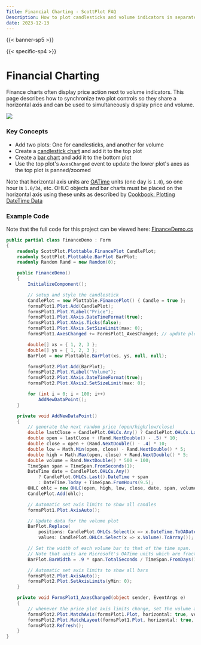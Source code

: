 ```yaml
---
Title: Financial Charting - ScottPlot FAQ
Description: How to plot candlesticks and volume indicators in separate plot controls such that they move together when panned and zoomed
date: 2023-12-13
---
```


{{< banner-sp5 >}}

{{< specific-sp4 >}}

# Financial Charting

Finance charts often display price action next to volume indicators. This page describes how to synchronize two plot controls so they share a horizontal axis and can be used to simultaneously display price and volume.

<img src="finance-drag.gif" class="d-block mx-auto">

### Key Concepts

* Add two plots: One for candlesticks, and another for volume
* Create a [candlestick chart](https://scottplot.net/cookbook/4.1/category/plottable-finance/) and add it to the top plot
* Create a [bar chart](https://scottplot.net/cookbook/4.1/category/plottable-bar-graph/) and add it to the bottom plot
* Use the top plot's `AxesChanged` event to update the lower plot's axes as the top plot is panned/zoomed

Note that horizontal axis units are [OATime](https://learn.microsoft.com/en-us/dotnet/api/system.datetime.tooadate?view=net-6.0) units (one day is `1.0`), so one hour is `1.0/34`, etc. OHLC objects and bar charts must be placed on the horizontal axis using these units as described by [Cookbook: Plotting DateTime Data](https://scottplot.net/cookbook/4.1/category/axis-and-ticks/#plotting-datetime-data)

### Example Code

Note that the full code for this project can be viewed here: [FinanceDemo.cs](https://github.com/ScottPlot/ScottPlot/blob/main/src/ScottPlot4/ScottPlot.Demo/ScottPlot.Demo.WinForms/WinFormsDemos/FinanceDemo.cs)

```cs
public partial class FinanceDemo : Form
{
    readonly ScottPlot.Plottable.FinancePlot CandlePlot;
    readonly ScottPlot.Plottable.BarPlot BarPlot;
    readonly Random Rand = new Random(0);

    public FinanceDemo()
    {
        InitializeComponent();

        // setup and style the candlestick
        CandlePlot = new Plottable.FinancePlot() { Candle = true };
        formsPlot1.Plot.Add(CandlePlot);
        formsPlot1.Plot.YLabel("Price");
        formsPlot1.Plot.XAxis.DateTimeFormat(true);
        formsPlot1.Plot.XAxis.Ticks(false);
        formsPlot1.Plot.XAxis.SetSizeLimit(max: 0);
        formsPlot1.AxesChanged += FormsPlot1_AxesChanged; // update plot 2 when plot 1 changes

        double[] xs = { 1, 2, 3 };
        double[] ys = { 1, 2, 3 };
        BarPlot = new Plottable.BarPlot(xs, ys, null, null);

        formsPlot2.Plot.Add(BarPlot);
        formsPlot2.Plot.YLabel("Volume");
        formsPlot2.Plot.XAxis.DateTimeFormat(true);
        formsPlot2.Plot.XAxis2.SetSizeLimit(max: 0);

        for (int i = 0; i < 100; i++)
            AddNewDataPoint();
    }

    private void AddNewDataPoint()
    {
        // generate the next random price (open/high/low/close)
        double lastClose = CandlePlot.OHLCs.Any() ? CandlePlot.OHLCs.Last().Close : 100;
        double open = lastClose + (Rand.NextDouble() - .5) * 10;
        double close = open + (Rand.NextDouble() - .4) * 10;
        double low = Math.Min(open, close) - Rand.NextDouble() * 5;
        double high = Math.Max(open, close) + Rand.NextDouble() * 5;
        double volume = Rand.NextDouble() * 500 + 100;
        TimeSpan span = TimeSpan.FromSeconds(1);
        DateTime date = CandlePlot.OHLCs.Any() 
            ? CandlePlot.OHLCs.Last().DateTime + span 
            : DateTime.Today + TimeSpan.FromHours(9.5);
        OHLC ohlc = new OHLC(open, high, low, close, date, span, volume);
        CandlePlot.Add(ohlc);

        // Automatic set axis limits to show all candles
        formsPlot1.Plot.AxisAuto();

        // Update data for the volume plot
        BarPlot.Replace(
            positions: CandlePlot.OHLCs.Select(x => x.DateTime.ToOADate()).ToArray(),
            values: CandlePlot.OHLCs.Select(x => x.Volume).ToArray());

        // Set the width of each volume bar to that of the time span.
        // Note that units are Microsoft's OATime units which are fractions of a day.
        BarPlot.BarWidth = .9 * span.TotalSeconds / TimeSpan.FromDays(1).TotalSeconds;

        // Automatic set axis limits to show all bars
        formsPlot2.Plot.AxisAuto();
        formsPlot2.Plot.SetAxisLimits(yMin: 0);
    }

    private void FormsPlot1_AxesChanged(object sender, EventArgs e)
    {
        // whenever the price plot axis limits change, set the volume axis limits to match it
        formsPlot2.Plot.MatchAxis(formsPlot1.Plot, horizontal: true, vertical: false);
        formsPlot2.Plot.MatchLayout(formsPlot1.Plot, horizontal: true, vertical: false);
        formsPlot2.Refresh();
    }
}
```
